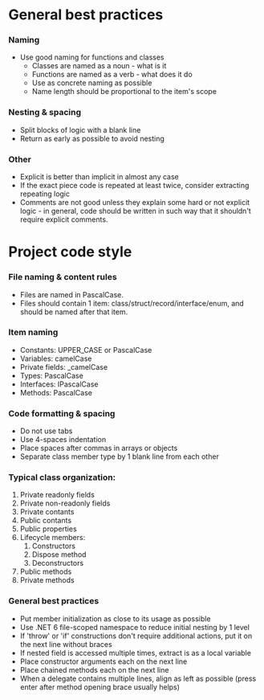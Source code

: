 # General best practices

### Naming

- Use good naming for functions and classes
  - Classes are named as a noun - what is it
  - Functions are named as a verb - what does it do
  - Use as concrete naming as possible
  - Name length should be proportional to the item's scope

### Nesting & spacing

- Split blocks of logic with a blank line
- Return as early as possible to avoid nesting

### Other

- Explicit is better than implicit in almost any case
- If the exact piece code is repeated at least twice, consider extracting repeating logic
- Comments are not good unless they explain some hard or not explicit logic - in general, code should be written in such way that it shouldn't require explicit comments.

# Project code style

### File naming & content rules

- Files are named in PascalCase.
- Files should contain 1 item: class/struct/record/interface/enum, and should be named after that item.

### Item naming

- Constants: UPPER_CASE or PascalCase
- Variables: camelCase
- Private fields: _camelCase
- Types: PascalCase
- Interfaces: IPascalCase
- Methods: PascalCase

### Code formatting & spacing

- Do not use tabs
- Use 4-spaces indentation
- Place spaces after commas in arrays or objects
- Separate class member type by 1 blank line from each other

### Typical class organization:

1. Private readonly fields
2. Private non-readonly fields
3. Private contants
4. Public contants
5. Public properties
6. Lifecycle members:
   1. Constructors
   2. Dispose method
   3. Deconstructors
7. Public methods
8. Private methods


### General best practices

- Put member initialization as close to its usage as possible
- Use .NET 6 file-scoped namespace to reduce initial nesting by 1 level
- If 'throw' or 'if' constructions don't require additional actions, put it on the next line without braces
- If nested field is accessed multiple times, extract is as a local variable
- Place constructor arguments each on the next line
- Place chained methods each on the next line
- When a delegate contains multiple lines, align as left as possible (press enter after method opening brace usually helps)